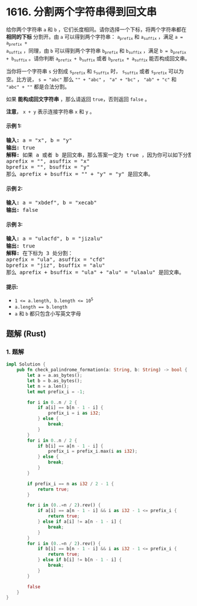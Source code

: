 # 1616. 分割两个字符串得到回文串
给你两个字符串 `a` 和 `b` ，它们长度相同。请你选择一个下标，将两个字符串都在 **相同的下标** 分割开。由 `a` 可以得到两个字符串： <code>a<sub>prefix</sub></code> 和 <code>a<sub>suffix</sub></code> ，满足 <code>a = a<sub>prefix</sub> + a<sub>suffix</sub></code> ，同理，由 `b` 可以得到两个字符串 <code>b<sub>prefix</sub></code> 和 <code>b<sub>suffix</sub></code> ，满足 <code>b = b<sub>prefix</sub> + b<sub>suffix</sub></code> 。请你判断 <code>a<sub>prefix</sub> + b<sub>suffix</sub></code> 或者 <code>b<sub>prefix</sub> + a<sub>suffix</sub></code> 能否构成回文串。

当你将一个字符串 `s` 分割成 <code>s<sub>prefix</sub></code> 和 <code>s<sub>suffix</sub></code> 时， <code>s<sub>suffix</sub></code> 或者 <code>s<sub>prefix</sub></code> 可以为空。比方说， `s = "abc"` 那么 `"" + "abc"` ， `"a" + "bc"` ， `"ab" + "c"` 和 `"abc" + ""` 都是合法分割。

如果 **能构成回文字符串** ，那么请返回 `true`，否则返回 `false` 。

**注意**， `x + y` 表示连接字符串 `x` 和 `y` 。

#### 示例 1:
<pre>
<strong>输入:</strong> a = "x", b = "y"
<strong>输出:</strong> true
<strong>解释:</strong> 如果 a 或者 b 是回文串，那么答案一定为 true ，因为你可以如下分割：
aprefix = "", asuffix = "x"
bprefix = "", bsuffix = "y"
那么 aprefix + bsuffix = "" + "y" = "y" 是回文串。
</pre>

#### 示例 2:
<pre>
<strong>输入:</strong> a = "xbdef", b = "xecab"
<strong>输出:</strong> false
</pre>

#### 示例 3:
<pre>
<strong>输入:</strong> a = "ulacfd", b = "jizalu"
<strong>输出:</strong> true
<strong>解释:</strong> 在下标为 3 处分割：
aprefix = "ula", asuffix = "cfd"
bprefix = "jiz", bsuffix = "alu"
那么 aprefix + bsuffix = "ula" + "alu" = "ulaalu" 是回文串。
</pre>

#### 提示:
* <code>1 <= a.length, b.length <= 10<sup>5</sup></code>
* `a.length == b.length`
* `a` 和 `b` 都只包含小写英文字母

## 题解 (Rust)

### 1. 题解
```Rust
impl Solution {
    pub fn check_palindrome_formation(a: String, b: String) -> bool {
        let a = a.as_bytes();
        let b = b.as_bytes();
        let n = a.len();
        let mut prefix_i = -1;

        for i in 0..n / 2 {
            if a[i] == b[n - 1 - i] {
                prefix_i = i as i32;
            } else {
                break;
            }
        }
        for i in 0..n / 2 {
            if b[i] == a[n - 1 - i] {
                prefix_i = prefix_i.max(i as i32);
            } else {
                break;
            }
        }

        if prefix_i == n as i32 / 2 - 1 {
            return true;
        }

        for i in (0..=n / 2).rev() {
            if a[i] == a[n - 1 - i] && i as i32 - 1 <= prefix_i {
                return true;
            } else if a[i] != a[n - 1 - i] {
                break;
            }
        }
        for i in (0..=n / 2).rev() {
            if b[i] == b[n - 1 - i] && i as i32 - 1 <= prefix_i {
                return true;
            } else if b[i] != b[n - 1 - i] {
                break;
            }
        }

        false
    }
}
```
